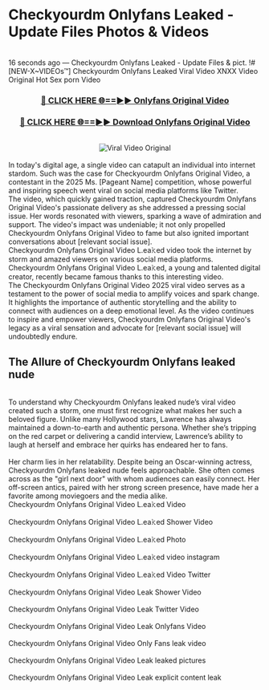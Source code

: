 # Checkyourdm Onlyfans Leaked - Update Files Photos & Videos 
<br>
16 seconds ago — Checkyourdm Onlyfans Leaked - Update Files & pict. !#[NEW-X~VIDEOs™] Checkyourdm Onlyfans Leaked Viral Video XNXX Video Original Hot Sex porn Video
<br>
<div align="center">
<h3><a href="http://freeplayer.one?title=Checkyourdm&ref=25OR" rel="nofollow">🔴 CLICK HERE 🌐==►► Onlyfans Original Video</a></h3>
<h3><a href="http://freeplayer.one?title=Checkyourdm&ref=25OR" rel="nofollow">🔴 CLICK HERE 🌐==►► Download Onlyfans Original Video</a></h3>
<br>
<a href="http://freeplayer.one?title=Checkyourdm&ref=25OR" rel="nofollow" data-target="animated-image.originalLink"><img src="https://i.ibb.co.com/xMMVF88/686577567.gif" alt="Viral Video Original" style="max-width: 100%; display: inline-block;" data-target="animated-image.originalImage"></a>
</div>
<br>
In today's digital age, a single video can catapult an individual into internet stardom. Such was the case for Checkyourdm Onlyfans Original Video, a contestant in the 2025 Ms. [Pageant Name] competition, whose powerful and inspiring speech went viral on social media platforms like Twitter.
<br>
The video, which quickly gained traction, captured Checkyourdm Onlyfans Original Video's passionate delivery as she addressed a pressing social issue. Her words resonated with viewers, sparking a wave of admiration and support. The video's impact was undeniable; it not only propelled Checkyourdm Onlyfans Original Video to fame but also ignited important conversations about [relevant social issue].
<br>
Checkyourdm Onlyfans Original Video L.ea𝚔ed video took the internet by storm and amazed viewers on various social media platforms. Checkyourdm Onlyfans Original Video L.ea𝚔ed, a young and talented digital creator, recently became famous thanks to this interesting video.
<br>
The Checkyourdm Onlyfans Original Video 2025 viral video serves as a testament to the power of social media to amplify voices and spark change. It highlights the importance of authentic storytelling and the ability to connect with audiences on a deep emotional level. As the video continues to inspire and empower viewers, Checkyourdm Onlyfans Original Video's legacy as a viral sensation and advocate for [relevant social issue] will undoubtedly endure.
<br>
<h2>The Allure of Checkyourdm Onlyfans leaked nude</h2>
<br>
To understand why Checkyourdm Onlyfans leaked nude’s viral video created such a storm, one must first recognize what makes her such a beloved figure. Unlike many Hollywood stars, Lawrence has always maintained a down-to-earth and authentic persona. Whether she’s tripping on the red carpet or delivering a candid interview, Lawrence’s ability to laugh at herself and embrace her quirks has endeared her to fans.
<br><br>
Her charm lies in her relatability. Despite being an Oscar-winning actress, Checkyourdm Onlyfans leaked nude feels approachable. She often comes across as the "girl next door" with whom audiences can easily connect. Her off-screen antics, paired with her strong screen presence, have made her a favorite among moviegoers and the media alike.
<br>
Checkyourdm Onlyfans Original Video L.ea𝚔ed Video
<br><br>
Checkyourdm Onlyfans Original Video L.ea𝚔ed Shower Video
<br><br>
Checkyourdm Onlyfans Original Video L.ea𝚔ed Photo
<br><br>
Checkyourdm Onlyfans Original Video L.ea𝚔ed video instagram
<br><br>
Checkyourdm Onlyfans Original Video L.ea𝚔ed Video Twitter
<br><br>
Checkyourdm Onlyfans Original Video Leak Shower Video
<br><br>
Checkyourdm Onlyfans Original Video Leak Twitter Video
<br><br>
Checkyourdm Onlyfans Original Video Leak Onlyfans Video
<br><br>
Checkyourdm Onlyfans Original Video Only Fans leak video
<br><br>
Checkyourdm Onlyfans Original Video Leak leaked pictures
<br><br>
Checkyourdm Onlyfans Original Video Leak explicit content leak